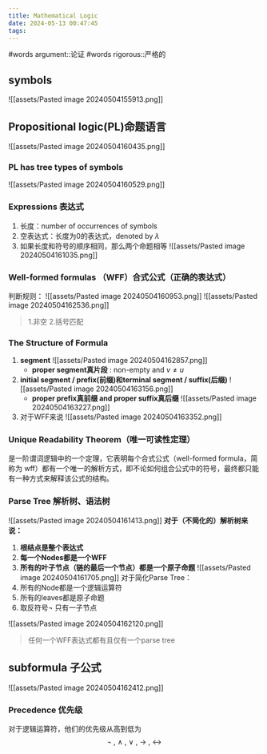 ```yaml
---
title: Mathematical Logic
date: 2024-05-13 00:47:45
tags:
---
```

#words argument::论证
#words rigorous::严格的
## symbols
![[assets/Pasted image 20240504155913.png]]
## Propositional logic(PL)命题语言
![[assets/Pasted image 20240504160435.png]]
### PL has tree types of symbols
![[assets/Pasted image 20240504160529.png]]
### Expressions 表达式
1. 长度：number of occurrences of symbols 
2. 空表达式：长度为0的表达式，denoted by $\lambda$ 
3. 如果长度和符号的顺序相同，那么两个命题相等
![[assets/Pasted image 20240504161035.png]]
### Well-formed formulas （WFF）合式公式（正确的表达式）
判断规则：
	![[assets/Pasted image 20240504160953.png]]
![[assets/Pasted image 20240504162536.png]]
> 1.非空  2.括号匹配

### The Structure of Formula
1. **segment** 
   ![[assets/Pasted image 20240504162857.png]]
	- **proper segment真片段** : non-empty and $v \ne u$ 
2. **initial segment / prefix(前缀)和terminal segment / suffix(后缀)**
	![[assets/Pasted image 20240504163156.png]]
	- **proper prefix真前缀 and proper suffix真后缀**
  ![[assets/Pasted image 20240504163227.png]]
1. 对于WFF来说
   ![[assets/Pasted image 20240504163352.png]]
### Unique Readability Theorem（唯一可读性定理）
是一阶谓词逻辑中的一个定理，它表明每个合式公式（well-formed formula，简称为 wff）都有一个唯一的解析方式，即不论如何组合公式中的符号，最终都只能有一种方式来解释该公式的结构。

### Parse Tree 解析树、语法树
![[assets/Pasted image 20240504161413.png]]
**对于（不简化的）解析树来说：**
1. **根结点是整个表达式**
2. **每一个Nodes都是一个WFF** 
3. **所有的叶子节点（链的最后一个节点）都是一个原子命题**
![[assets/Pasted image 20240504161705.png]]
对于简化Parse Tree：
1. 所有的Node都是一个逻辑运算符
2. 所有的leaves都是原子命题
3. 取反符号$\lnot$ 只有一子节点

![[assets/Pasted image 20240504162120.png]]
>任何一个WFF表达式都有且仅有一个parse tree 

## subformula 子公式
![[assets/Pasted image 20240504162412.png]]

### Precedence 优先级
对于逻辑运算符，他们的优先级从高到低为
$$\lnot\ ,\ \land\ ,\ \lor\ ,\ \rightarrow\ ,\ \leftrightarrow$$

